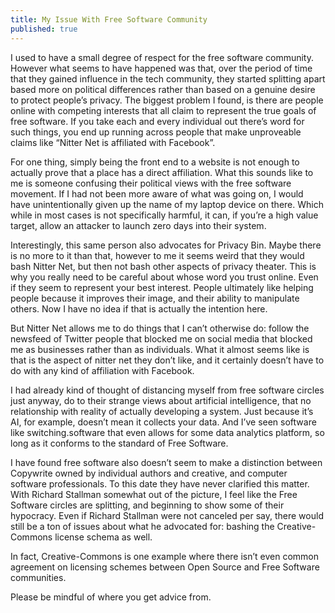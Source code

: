 ```yaml
---
title: My Issue With Free Software Community
published: true
---
```

I used to have a small degree of respect for the free software community. However what seems to have happened was that, over the period of time that they gained influence in the tech community, they started splitting apart based more on political differences rather than based on a genuine desire to protect people’s privacy. The biggest problem I found, is there are people online with competing interests that all claim to represent the true goals of free software. If you take each and every individual out there’s word for such things, you end up running across people that make unproveable claims like “Nitter Net is affiliated with Facebook”.

For one thing, simply being the front end to a website is not enough to actually prove that a place has a direct affiliation. What this sounds like to me is someone confusing their political views with the free software movement. If I had not been more aware of what was going on, I would have unintentionally given up the name of my laptop device on there. Which while in most cases is not specifically harmful, it can, if you’re a high value target, allow an attacker to launch zero days into their system.

Interestingly, this same person also advocates for Privacy Bin. Maybe there is no more to it than that, however to me it seems weird that they would bash Nitter Net, but then not bash other aspects of privacy theater. This is why you really need to be careful about whose word you trust online. Even if they seem to represent your best interest. People ultimately like helping people because it improves their image, and their ability to manipulate others. Now I have no idea if that is actually the intention here.

But Nitter Net allows me to do things that I can’t otherwise do: follow the newsfeed of Twitter people that blocked me on social media that blocked me as businesses rather than as individuals. What it almost seems like is that is the aspect of nitter net they don’t like, and it certainly doesn’t have to do with any kind of affiliation with Facebook.

I had already kind of thought of distancing myself from free software circles just anyway, do to their strange views about artificial intelligence, that no relationship with reality of actually developing a system. Just because it’s AI, for example, doesn’t mean it collects your data. And I’ve seen software like switching.software that even allows for some data analytics platform, so long as it conforms to the standard of Free Software.

I have found free software also doesn’t seem to make a distinction between Copywrite owned by individual authors and creative, and computer software professionals. To this date they have never clarified this matter. With Richard Stallman somewhat out of the picture, I feel like the Free Software circles are splitting, and beginning to show some of their hypocracy. Even if Richard Stallman were not canceled per say, there would still be a ton of issues about what he advocated for: bashing the Creative-Commons license schema as well.

In fact, Creative-Commons is one example where there isn’t even common agreement on licensing schemes between Open Source and Free Software communities.

Please be mindful of where you get advice from.
